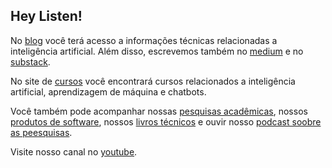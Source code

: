 ## Hey Listen!

No [blog](https://giseldo.hashnode.dev/) você terá acesso a informações técnicas relacionadas a inteligência artificial. Além disso, escrevemos também no [medium](https://medium.com/@giseldoneo) e no [substack](https://giseldo.substack.com/).

No site de [cursos](http://giseldo.github.io/cursos) você encontrará cursos relacionados a inteligência artificial, aprendizagem de máquina e chatbots.

Você também pode acompanhar nossas [pesquisas acadêmicas](page/pesquisas/), nossos [produtos de software](page/produtos/), nossos [livros técnicos](page/livros/) e ouvir nosso [podcast soobre as peesquisas](page/podcast/). 

Visite nosso canal no [youtube](http://youtube.com/giseldoneo).
